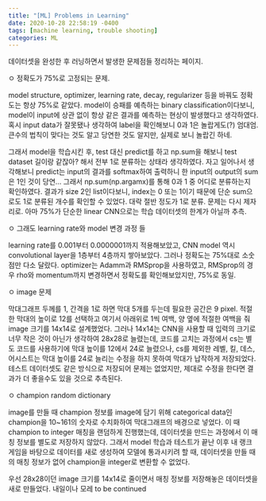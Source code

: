 ```yaml
---
title: "[ML] Problems in Learning"
date: 2020-10-28 22:58:19 -0400
tags: [machine learning, trouble shooting]
categories: ML
---
```


데이터셋을 완성한 후 러닝하면서 발생한 문제점들 정리하는 페이지.

ㅇ 정확도가 75%로 고정되는 문제.

model structure, optimizer, learning rate, decay, regularizer 등을 바꿔도 정확도는 항상 75%로 같았다.
model이 승패를 예측하는 binary classification이다보니, model이 input에 상관 없이 항상 같은 결과를 예측하는 현상이 발생했다고 생각하였다.
혹시 input data가 잘못됐나 생각하여 label을 확인해보니 0과 1은 놀랍게도(?) 엄대엄.
큰수의 법칙이 맞다는 것도 알고 당연한 것도 알지만, 실제로 보니 놀랍긴 하네.

그래서 model을 학습시킨 후, test 대신 predict를 하고 np.sum을 해보니 test dataset 길이랑 같잖아?
해서 전부 1로 분류하는 상태라 생각하였다.
자고 일어나서 생각해보니 predict는 input의 결과를 softmax하여 출력하니 한 input의 output의 sum은 1인 것이 당연...
그래서 np.sum(np.argamx)를 통해 0과 1 중 어디로 분류하는지 확인하였다.
결과가 size 2인 list이다보니, index는 0 또는 1이기 때문에 단순 sum으로도 1로 분류된 개수를 확인할 수 있었다.
대락 절반 정도가 1로 분류.
문제는 다시 제자리로.
아마 75%가 단순한 linear CNN으로는 학습 데이터셋의 한계가 아닐까 추측.

ㅇ 그래도 learning rate와 model 변경 과정 들

learning rate를 0.001부터 0.0000001까지 적용해보았고,
CNN model 역시 convolutional layer을 1층부터 4층까지 쌓아보았다.
그러나 정확도는 75%대로 소숫점만 다소 달랐다.
optimizer는 Adamm과 RMSprop을 사용하였고, RMSprop의 경우 rho와 momentum까지 변경하면서 정확도를 확인해보았지만, 75%로 동일.

ㅇ image 문제

막대그래프 두께를 1, 간격을 1로 하면 막대 5개를 두는데 필요한 공간은 9 pixel.
적절한 막대의 높이로 12를 선택하고 여기서 아래위로 1씩 여백, 양 옆에 적절한 여백을 줘 image 크기를 14x14로 설계했었다.
그러나 14x14는 CNN을 사용할 때 입력의 크기로 너무 작은 것이 아닌가 생각하여 28x28로 늘렸는데,
코드를 고치는 과정에서 cs는 별도 코드를 사용하기에 막대 높이를 12에서 24로 늘렸으나,
cs를 제외한 레벨, 킬, 데스, 어시스트는 막대 높이를 24로 늘리는 수정을 하지 못하여 막대가 납작하게 저장되었다.
테스트 데이터셋도 같은 방식으로 저장되어 문제는 없었지만, 제대로 수정을 한다면 결과가 더 좋을수도 있을 것으로 추측된다.

ㅇ champion random dictionary

image를 만들 때 champion 정보를 image에 담기 위해 categorical data인 champion을 10~161의 숫자로 수치화하여 막대그래프의 배경으로 넣었다.
이 때 champion to integer 매칭을 랜덤하게 진행했는데, 데이터셋을 만드는 과정에서 이 매칭 정보를 별도로 저장하지 않았다.
그래서 model 학습과 테스트가 끝난 이후 내 랭크 게임을 바탕으로 데이터를 새로 생성하여 모델에 통과시키려 할 때, 
데이터셋을 만들 때의 매칭 정보가 없어 champion을 integer로 변환할 수 없었다.


우선 28x28이던 image 크기를 14x14로 줄이면서 매칭 정보를 저장해놓은 데이터셋을 새로 만들었다.
내일이나 모레 to be continued
